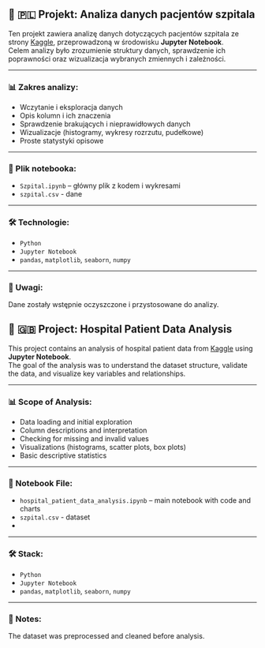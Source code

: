 ## 🏥 🇵🇱 Projekt: Analiza danych pacjentów szpitala

Ten projekt zawiera analizę danych dotyczących pacjentów szpitala ze strony [Kaggle](https://www.kaggle.com/datasets/saurabhshahane/patient-treatment-classification/data), przeprowadzoną w środowisku **Jupyter Notebook**.  
Celem analizy było zrozumienie struktury danych, sprawdzenie ich poprawności oraz wizualizacja wybranych zmiennych i zależności.

---

### 📊 Zakres analizy:
- Wczytanie i eksploracja danych
- Opis kolumn i ich znaczenia
- Sprawdzenie brakujących i nieprawidłowych danych
- Wizualizacje (histogramy, wykresy rozrzutu, pudełkowe)
- Proste statystyki opisowe

---

### 📁 Plik notebooka:
- `Szpital.ipynb` – główny plik z kodem i wykresami
- `szpital.csv` - dane

---

### 🛠️ Technologie:
- `Python`
- `Jupyter Notebook`
- `pandas`, `matplotlib`, `seaborn`, `numpy`

---

### 📌 Uwagi:
Dane zostały wstępnie oczyszczone i przystosowane do analizy.


## 🏥 🇬🇧 Project: Hospital Patient Data Analysis

This project contains an analysis of hospital patient data from [Kaggle](https://www.kaggle.com/datasets/saurabhshahane/patient-treatment-classification/data) using **Jupyter Notebook**.  
The goal of the analysis was to understand the dataset structure, validate the data, and visualize key variables and relationships.

---

### 📊 Scope of Analysis:
- Data loading and initial exploration
- Column descriptions and interpretation
- Checking for missing and invalid values
- Visualizations (histograms, scatter plots, box plots)
- Basic descriptive statistics

---

### 📁 Notebook File:
- `hospital_patient_data_analysis.ipynb` – main notebook with code and charts
- `szpital.csv` - dataset
- 
---

### 🛠️ Stack:
- `Python`
- `Jupyter Notebook`
- `pandas`, `matplotlib`, `seaborn`, `numpy`

---

### 📌 Notes:
The dataset was preprocessed and cleaned before analysis.
